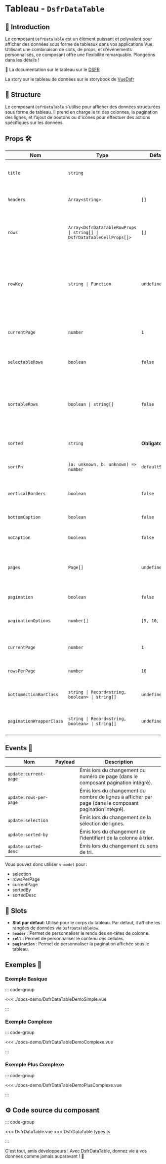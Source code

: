 # Tableau - `DsfrDataTable`

## 🌟 Introduction

Le composant `DsfrDataTable` est un élément puissant et polyvalent pour afficher des données sous forme de tableaux dans vos applications Vue. Utilisant une combinaison de slots, de props, et d'événements personnalisés, ce composant offre une flexibilité remarquable. Plongeons dans les détails !

🏅 La documentation sur le tableau sur le [DSFR](https://www.systeme-de-design.gouv.fr/elements-d-interface/composants/tableau/)

<VIcon name="vi-file-type-storybook" /> La story sur le tableau de données sur le storybook de [VueDsfr](https://storybook.vue-ds.fr/?path=/docs/composants-dsfrdatatable--docs)

## 📐 Structure

Le composant `DsfrDataTable` s'utilise pour afficher des données structurées sous forme de tableau. Il prend en charge le tri des colonnes, la pagination des lignes, et l'ajout de boutons ou d'icônes pour effectuer des actions spécifiques sur les données.

## Props 🛠️

| Nom               | Type                                           | Défaut    | Obligatoire | Description                                                                                         |
|-------------------|------------------------------------------------|-----------|-------------|-----------------------------------------------------------------------------------------------------|
| `title`         | `string`                                |      |    ✅         | Les en-têtes de votre tableau.                                                                      |
| `headers`         | `Array<string>`                                | `[]`      |             | Les en-têtes de votre tableau.                                                                      |
| `rows`            | `Array<DsfrDataTableRowProps \| string[] \| DsfrDataTableCellProps[]>` | `[]`      |             | Les données de chaque rangée dans le tableau.                                                       |
| `rowKey`          | `string \| Function`                           | `undefined`|             | Une clé unique pour chaque rangée, utilisée pour optimiser la mise à jour du DOM.                   |
| `currentPage`     | `number`                                       | `1`       |             | La page actuelle dans la pagination du tableau.                                                     |
| `selectableRows`            | `boolean`                                            | `false`                  | Si `true`, permet la sélection des lignes via des cases à cocher.                                                                            |
| `sortableRows`              | `boolean \| string[]`                                | `false`                  | Si `true`, permet le tri des lignes selon chaque colonne du header. Peut être un tableau de clés pour spécifier les colonnes triables.                                       |
| `sorted`                    | `string`                                             | **Obligatoire**           | Clé de la colonne actuellement triée.                                                                                                        |
| `sortFn`                    | `(a: unknown, b: unknown) => number`                 | `defaultSortFn`          | Fonction de tri personnalisée pour les lignes du tableau.                                                                                    |
| `verticalBorders`           | `boolean`                                            | `false`                  | Si `true`, affiche des bordures verticales entre les colonnes.                                                                               |
| `bottomCaption`             | `boolean`                                            | `false`                  | Si `true`, affiche une légende en bas du tableau.                                                                                            |
| `noCaption`                 | `boolean`                                            | `false`                  | Si `true`, supprime la légende du tableau.                                                                                                   |
| `pages`                     | `Page[]`                                             | `undefined`              | Liste des pages pour la pagination. Si non définie, les pages sont générées automatiquement.                                                 |
| `pagination`                | `boolean`                                            | `false`                  | Si `true`, active la pagination des lignes du tableau.                                                                                       |
| `paginationOptions`         | `number[]`                                           | `[5, 10, 20]`            | Options disponibles pour le nombre de lignes par page.                                                                                       |
| `currentPage`               | `number`                                             | `1`                      | Numéro de la page actuellement affichée.                                                                                                     |
| `rowsPerPage`               | `number`                                             | `10`                     | Nombre de lignes à afficher par page.                                                                                                        |
| `bottomActionBarClass`      | `string \| Record<string, boolean> \| string[]`      | `undefined`              | Classe CSS pour la barre d'actions en bas du tableau.                                                                                        |
| `paginationWrapperClass`    | `string \| Record<string, boolean> \| string[]`      | `undefined`              | Classe CSS pour l'élément englobant la pagination.                                                                                           |

## Events 📡

| Nom                  | Payload | Description                                     |
|----------------------|---------|----------------------------------------|
| `update:current-page` | | Émis lors du changement du numéro de page (dans le composant pagination intégré).    |
| `update:rows-per-page` | | Émis lors du changement du nombre de lignes à afficher par page (dans le composant pagination intégré).    |
| `update:selection` | | Émis lors du changement de la sélection de lignes.    |
| `update:sorted-by` | | Émis lors du changement de l’identifiant de la colonne à trier.    |
| `update:sorted-desc` | | Émis lors du changement du sens de tri.    |

Vous pouvez donc utiliser `v-model` pour :

- selection
- rowsPerPage
- currentPage
- sortedBy
- sortedDesc

## 🧩 Slots

- **Slot par défaut**: Utilisé pour le corps du tableau. Par défaut, il affiche les rangées de données via `DsfrDataTableRow`.
- **`header`** : Permet de personnaliser le rendu des en-têtes de colonne.
- **`cell`** : Permet de personnaliser le contenu des cellules.
- **`pagination`** : Permet de personnaliser la pagination affichée sous le tableau.

## Exemples 📝

### Exemple Basique

::: code-group

<Story data-title="Démo basique" min-h="260px">
  <div class="fr-container">
    <DsfrDataTableDemoSimple />
  </div>
</Story>

<<< ./docs-demo/DsfrDataTableDemoSimple.vue

:::

### Exemple Complexe

::: code-group

<Story data-title="Démo complexe" min-h="300px">
  <div class="fr-container">
    <DsfrDataTableDemoComplexe />
  </div>
</Story>

<<< ./docs-demo/DsfrDataTableDemoComplexe.vue

:::

### Exemple Plus Complexe

::: code-group

<Story data-title="Démo complexe" min-h="400px">
  <div class="fr-container">
    <DsfrDataTableDemoPlusComplexe />
  </div>
</Story>

<<< ./docs-demo/DsfrDataTableDemoPlusComplexe.vue

:::

## ⚙️ Code source du composant

::: code-group

<<< DsfrDataTable.vue
<<< DsfrDataTable.types.ts

:::

C'est tout, amis développeurs ! Avec DsfrDataTable, donnez vie à vos données comme jamais auparavant ! 🎉

<script setup lang="ts">
import DsfrDataTableDemoSimple from './docs-demo/DsfrDataTableDemoSimple.vue'
import DsfrDataTableDemoComplexe from './docs-demo/DsfrDataTableDemoComplexe.vue'
import DsfrDataTableDemoPlusComplexe from './docs-demo/DsfrDataTableDemoPlusComplexe.vue'
</script>
